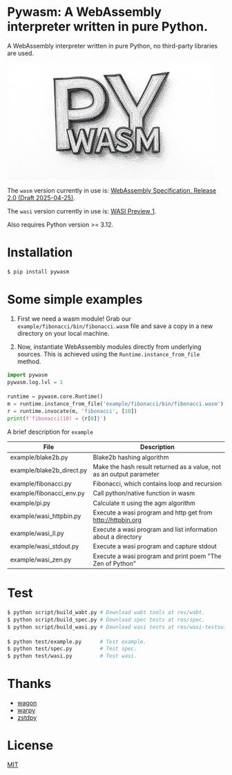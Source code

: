 # Pywasm: A WebAssembly interpreter written in pure Python.

A WebAssembly interpreter written in pure Python, no third-party libraries are used.

![img](./res/pywasm.jpg)

The `wasm` version currently in use is: [WebAssembly Specification, Release 2.0 (Draft 2025-04-25)](https://webassembly.github.io/spec/core/).

The `wasi` version currently in use is: [WASI Preview 1](https://github.com/WebAssembly/WASI/blob/main/legacy/README.md).

Also requires Python version >= 3.12.

# Installation

```sh
$ pip install pywasm
```

# Some simple examples

1. First we need a wasm module! Grab our `example/fibonacci/bin/fibonacci.wasm` file and save a copy in a new directory on your local machine.

2. Now, instantiate WebAssembly modules directly from underlying sources. This is achieved using the `Runtime.instance_from_file` method.

```py
import pywasm
pywasm.log.lvl = 1

runtime = pywasm.core.Runtime()
m = runtime.instance_from_file('example/fibonacci/bin/fibonacci.wasm')
r = runtime.invocate(m, 'fibonacci', [10])
print(f'fibonacci(10) = {r[0]}')
```

A brief description for `example`

|           File            |                             Description                              |
| ------------------------- | -------------------------------------------------------------------- |
| example/blake2b.py        | Blake2b hashing algorithm                                            |
| example/blake2b_direct.py | Make the hash result returned as a value, not as an output parameter |
| example/fibonacci.py      | Fibonacci, which contains loop and recursion                         |
| example/fibonacci_env.py  | Call python/native function in wasm                                  |
| example/pi.py             | Calculate π using the agm algorithm                                  |
| example/wasi_httpbin.py   | Execute a wasi program and http get from <http://httpbin.org>        |
| example/wasi_ll.py        | Execute a wasi program and list information about a directory        |
| example/wasi_stdout.py    | Execute a wasi program and capture stdout                            |
| example/wasi_zen.py       | Execute a wasi program and print poem "The Zen of Python"            |

# Test

```sh
$ python script/build_wabt.py # Download wabt tools at res/wabt.
$ python script/build_spec.py # Download spec tests at res/spec.
$ python script/build_wasi.py # Download wasi tests at res/wasi-testsuite.

$ python test/example.py      # Test example.
$ python test/spec.py         # Test spec.
$ python test/wasi.py         # Test wasi.
```

# Thanks

- [wagon](https://github.com/go-interpreter/wagon)
- [warpy](https://github.com/kanaka/warpy)
- [zstdpy](https://github.com/dholth/zstdpy)

# License

[MIT](./LICENSE)
